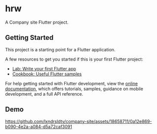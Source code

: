 # hrw

A Company site Flutter project.

## Getting Started

This project is a starting point for a Flutter application.

A few resources to get you started if this is your first Flutter project:

- [Lab: Write your first Flutter app](https://docs.flutter.dev/get-started/codelab)
- [Cookbook: Useful Flutter samples](https://docs.flutter.dev/cookbook)

For help getting started with Flutter development, view the
[online documentation](https://docs.flutter.dev/), which offers tutorials,
samples, guidance on mobile development, and a full API reference.

## Demo

https://github.com/lxndrsldtv/company-site/assets/18658711/0a12e869-b090-4e2a-a084-d5a72caf3091
